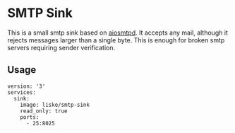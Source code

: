 # SMTP Sink

This is a small smtp sink based on [aiosmtpd](https://github.com/aio-libs/aiosmtpd). It accepts any mail, although it rejects messages larger than a single byte. This is enough for broken smtp servers requiring sender verification.

## Usage

```
version: '3'
services:
  sink:
    image: liske/smtp-sink
    read_only: true
    ports:
      - 25:8025
```
